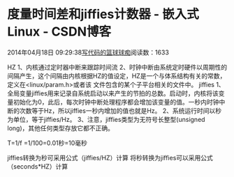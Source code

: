 
# 度量时间差和jiffies计数器 - 嵌入式Linux - CSDN博客

2014年04月18日 09:29:38[写代码的篮球球痴](https://me.csdn.net/weiqifa0)阅读数：1633


HZ
1、内核通过定时器中断来跟踪时间流
2、时钟中断由系统定时硬件以周期性的间隔产生，这个间隔由内核根据HZ的值设定，HZ是一个与体系结构有关的常数，定义在<linux/param.h>或者该 文件包含的某个子平台相关的文件中。
jiffies
1、全局变量jiffies用来记录自系统启动以来产生的节拍的总数。启动时，内核将该变量初始化为0，此后，每次时钟中断处理程序都会增加该变量的值。一秒内时钟中断的次数等于Hz，所以jiffies一秒内增加的值也就是Hz。
2、系统运行时间以秒为单位，等于jiffies/Hz。
3、注意，jiffies类型为无符号长整型(unsigned long)，其他任何类型存放它都不正确。

T=1/f =1/100=0.01秒=10毫秒

jiffies转换为秒可采用公式（jiffies/HZ）计算
将秒转换为jiffies可以采用公式（seconds*HZ）计算




